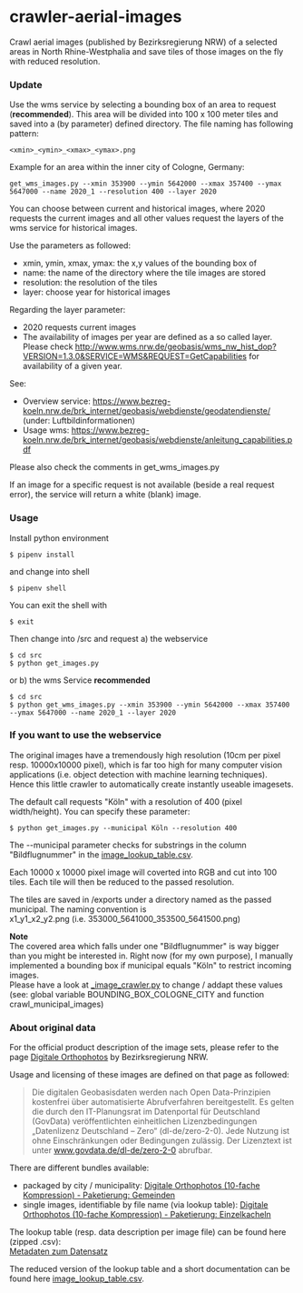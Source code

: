 # crawler-aerial-images
Crawl aerial images (published by Bezirksregierung NRW) of a selected areas in North Rhine-Westphalia and save tiles of those images on the fly with reduced resolution.     


### Update
Use the wms service by selecting a bounding box of an area to request (**recommended**). This area will be divided into 100 x 100 meter tiles and saved into a (by parameter) defined directory.
The file naming has following pattern:
```
<xmin>_<ymin>_<xmax>_<ymax>.png
```
Example for an area within the inner city of Cologne, Germany:
```
get_wms_images.py --xmin 353900 --ymin 5642000 --xmax 357400 --ymax 5647000 --name 2020_1 --resolution 400 --layer 2020
```

You can choose between current and historical images, where 2020 requests the current images and all other values request the layers of the wms service for historical images.    

Use the parameters as followed:
- xmin, ymin, xmax, ymax: the x,y values of the bounding box of 
- name: the name of the directory where the tile images are stored
- resolution: the resolution of the tiles
- layer: choose year for historical images

Regarding the layer parameter:
- 2020 requests current images
- The availability of images per year are defined as a so called layer. Please check http://www.wms.nrw.de/geobasis/wms_nw_hist_dop?VERSION=1.3.0&SERVICE=WMS&REQUEST=GetCapabilities for availability of a given year. 


See: 
- Overview service: https://www.bezreg-koeln.nrw.de/brk_internet/geobasis/webdienste/geodatendienste/ (under: Luftbildinformationen)
- Usage wms: https://www.bezreg-koeln.nrw.de/brk_internet/geobasis/webdienste/anleitung_capabilities.pdf

Please also check the comments in get_wms_images.py 

If an image for a specific request is not available (beside a real request error), the service will return a white (blank) image.


### Usage
Install python environment
```
$ pipenv install
```
and change into shell
```
$ pipenv shell
```
You can exit the shell with
```
$ exit
```
Then change into /src and request a) the webservice
```
$ cd src
$ python get_images.py
```
or b) the wms Service **recommended**
```
$ cd src
$ python get_wms_images.py --xmin 353900 --ymin 5642000 --xmax 357400 --ymax 5647000 --name 2020_1 --layer 2020
```


### If you want to use the webservice 
The original images have a tremendously high resolution (10cm per pixel resp. 10000x10000 pixel), which is far too high for many computer vision applications (i.e. object detection with machine learning techniques).    
Hence this little crawler to automatically create instantly useable imagesets.   

The default call requests "Köln" with a resolution of 400 (pixel width/height). You can specify these parameter:
```
$ python get_images.py --municipal Köln --resolution 400     
```
The --municipal parameter checks for substrings in the column "Bildflugnummer" in the [image_lookup_table.csv](https://github.com/zushicat/crawler-NRW-arial-images/tree/master/data/meta).    


Each 10000 x 10000 pixel image will coverted into RGB and cut into 100 tiles. Each tile will then be reduced to the passed resolution.    

The tiles are saved in /exports under a directory named as the passed municipal. The naming convention is    
x1_y1_x2_y2.png (i.e. 353000_5641000_353500_5641500.png)    

**Note**    
The covered area which falls under one "Bildflugnummer" is way bigger than you might be interested in. Right now (for my own purpose), I manually implemented a bounding box if municipal equals "Köln" to restrict incoming images.     
Please have a look at [_image_crawler.py](https://github.com/zushicat/crawler-NRW-aerial-images/blob/master/src/_image_crawler.py) to change / addapt these values (see: global variable BOUNDING_BOX_COLOGNE_CITY and function crawl_municipal_images)


### About original data
For the official product description of the image sets, please refer to the page [Digitale Orthophotos](https://www.bezreg-koeln.nrw.de/brk_internet/geobasis/luftbildinformationen/aktuell/digitale_orthophotos/index.html) by Bezirksregierung NRW.    

Usage and licensing of these images are defined on that page as followed:    
> Die digitalen Geobasisdaten werden nach Open Data-Prinzipien kostenfrei über automatisierte Abrufverfahren bereitgestellt. Es gelten die durch den IT-Planungsrat im Datenportal für Deutschland (GovData) veröffentlichten einheitlichen Lizenzbedingungen „Datenlizenz Deutschland – Zero“ (dl-de/zero-2-0). Jede Nutzung ist ohne Einschränkungen oder Bedingungen zulässig. Der Lizenztext ist unter www.govdata.de/dl-de/zero-2-0 abrufbar.


There are different bundles available:
- packaged by city / municipality: [Digitale Orthophotos (10-fache Kompression) - Paketierung: Gemeinden](https://www.opengeodata.nrw.de/produkte/geobasis/lbi/dop/dop_jp2_f10_paketiert/)
- single images, identifiable by file name (via lookup table): [Digitale Orthophotos (10-fache Kompression) - Paketierung: Einzelkacheln](https://www.opengeodata.nrw.de/produkte/geobasis/lbi/dop/dop_jp2_f10/)

The lookup table (resp. data description per image file) can be found here (zipped .csv):    
[Metadaten zum Datensatz](https://www.geoportal.nrw/suche?lang=de&searchTerm=56fb584b-10cf-4009-a405-0bef06bb3e00)

The reduced version of the lookup table and a short documentation can be found here [image_lookup_table.csv](https://github.com/zushicat/crawler-NRW-arial-images/tree/master/data/meta).
